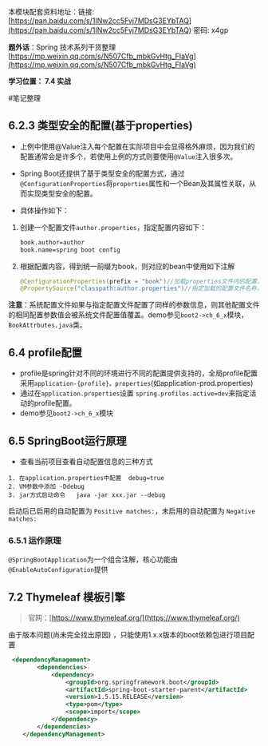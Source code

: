 本模块配套资料地址：链接: [https://pan.baidu.com/s/1INw2cc5Fvj7MDsG3EYbTAQ](https://pan.baidu.com/s/1INw2cc5Fvj7MDsG3EYbTAQ) 密码: x4gp

**题外话**：Spring 技术系列干货整理 [https://mp.weixin.qq.com/s/N507Cfb_mbkGvHtg_FIaVg](https://mp.weixin.qq.com/s/N507Cfb_mbkGvHtg_FIaVg)

**学习位置： 7.4 实战**

#笔记整理

## 6.2.3 类型安全的配置(基于properties)
 * 上例中使用@Value注入每个配置在实际项目中会显得格外麻烦，因为我们的配置通常会是许多个，若使用上例的方式则要使用`@Value`注入很多次。
 * Spring Boot还提供了基于类型安全的配置方式，通过`@ConfigurationProperties`将`properties`属性和一个Bean及其属性关联，从而实现类型安全的配置。

 * 具体操作如下：
  1. 创建一个配置文件`author.properties`，指定配置内容如下：
  
     ```bash
     book.author=author
     book.name=spring boot config
     ```
  2. 根据配置内容，得到统一前缀为book，则对应的bean中使用如下注解

     ```java
     @ConfigurationProperties(prefix = "book")//加载properties文件内的配置，prefix指定配置的前缀
     @PropertySource("classpath:author.properties")//指定加载的配置文件名称，如果是在 application.properties 或者application.yml 中配置，则无需该注解进行加载。
     ```
  **注意**：系统配置文件如果与指定配置文件配置了同样的参数信息，则其他配置文件的相同配置参数值会被系统文件配置值覆盖。demo参见`boot2->ch_6_x`模块，`BookAttrbutes.java`类。
  
## 6.4 profile配置

 * profile是spring针对不同的环境进行不同的配置提供支持的，全局profile配置采用`application-{profile}。properties`(如application-prod.properties)
 * 通过在`application.properties`设置 `spring.profiles.active=dev`来指定活动的profile配置。
 * demo参见`boot2->ch_6_x`模块

 
## 6.5 SpringBoot运行原理

* 查看当前项目查看自动配置信息的三种方式
 
 ```
 1. 在application.properties中配置  debug=true
 2. VM参数中添加 -Ddebug
 3. jar方式启动命令   java -jar xxx.jar --debug
 ```
 
 启动后已启用的自动配置为 `Positive matches:`，未启用的自动配置为 `Negative matches:`
 
 ### 6.5.1 运作原理
 `@SpringBootApplication`为一个组合注解，核心功能由`@EnableAutoConfiguration`提供
 
## 7.2 Thymeleaf 模板引擎
> 官网：[https://www.thymeleaf.org/](https://www.thymeleaf.org/)

由于版本问题(尚未完全找出原因) ，只能使用1.x.x版本的boot依赖包进行项目配置

```xml
 <dependencyManagement>
        <dependencies>
            <dependency>
                <groupId>org.springframework.boot</groupId>
                <artifactId>spring-boot-starter-parent</artifactId>
                <version>1.5.15.RELEASE</version>
                <type>pom</type>
                <scope>import</scope>
            </dependency>
        </dependencies>
    </dependencyManagement>
```